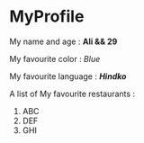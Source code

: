 # MyProfile
My name and age : **Ali && 29** 

My favourite color : *Blue* 


My favourite language : ___Hindko___


A list of My favourite restaurants : 
1. ABC
2. DEF
3. GHI
